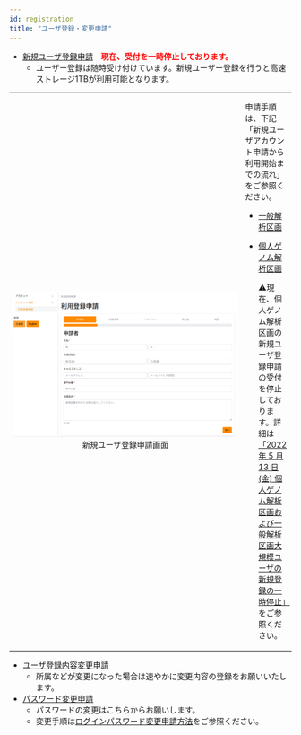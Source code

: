 ```yaml
---
id: registration
title: "ユーザ登録・変更申請"
---
```




- [新規ユーザ登録申請](/blog/2022-06-17-UserRegistration)　<font color="red"><b>現在、受付を一時停止しております。</b></font>
    - ユーザー登録は随時受け付けています。新規ユーザー登録を行うと高速ストレージ1TBが利用可能となります。

<table>
<tr>
<td width="400" align="center">

![](new_registration_JP.png)
新規ユーザ登録申請画面
</td>
<td valign="top">
<p>申請手順は、下記「新規ユーザアカウント申請から利用開始までの流れ」をご参照ください。</p>
<ul>
  <li><a href="https://sc.ddbj.nig.ac.jp/general_analysis_division/ga_application#%E3%83%A6%E3%83%BC%E3%82%B6%E3%83%BC%E3%82%A2%E3%82%AB%E3%82%A6%E3%83%B3%E3%83%88%E7%94%B3%E8%AB%8B%E3%81%8B%E3%82%89%E5%88%A9%E7%94%A8%E9%96%8B%E5%A7%8B%E3%81%BE%E3%81%A7%E3%81%AE%E6%B5%81%E3%82%8C">一般解析区画</a></li>
</ul>
<ul>
  <li><a href="https://sc.ddbj.nig.ac.jp/personal_genome_division/pg_application#%E3%83%A6%E3%83%BC%E3%82%B6%E3%83%BC%E3%82%A2%E3%82%AB%E3%82%A6%E3%83%B3%E3%83%88%E7%94%B3%E8%AB%8B%E3%81%8B%E3%82%89%E5%88%A9%E7%94%A8%E9%96%8B%E5%A7%8B%E3%81%BE%E3%81%A7%E3%81%AE%E6%B5%81%E3%82%8C">個人ゲノム解析区画</a>
  <p>&#x26A0;現在、個人ゲノム解析区画の新規ユーザ登録申請の受付を停止しております。詳細は<a href="https://sc.ddbj.nig.ac.jp/blog/2022-05-13-suspension-of-applications">「2022 年 5 月 13 日(金) 個人ゲノム解析区画および一般解析区画大規模ユーザの新規登録の一時停止」</a>をご参照ください。</p>
  </li>
</ul>
</td>
</tr>
</table>

- [ユーザ登録内容変更申請](https://sc2.ddbj.nig.ac.jp/index.php/ja-application-mod)
    - 所属などが変更になった場合は速やかに変更内容の登録をお願いいたします。
- [パスワード変更申請](https://sc2.ddbj.nig.ac.jp/index.php/ja-change-passwd-application-sc)
    - パスワードの変更はこちらからお願いします。
    - 変更手順は[ログインパスワード変更申請方法](/application/change_loginpwd)をご参照ください。
